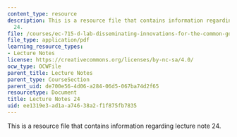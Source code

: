 ```yaml
---
content_type: resource
description: This is a resource file that contains information regarding lecture note
  24.
file: /courses/ec-715-d-lab-disseminating-innovations-for-the-common-good-spring-2007/ee1319e3ad1aa74638a2f1f875fb7835_MITEC_715S07_notes24.pdf
file_type: application/pdf
learning_resource_types:
- Lecture Notes
license: https://creativecommons.org/licenses/by-nc-sa/4.0/
ocw_type: OCWFile
parent_title: Lecture Notes
parent_type: CourseSection
parent_uid: de700e56-4d06-a284-06d5-067ba74d2f65
resourcetype: Document
title: Lecture Notes 24
uid: ee1319e3-ad1a-a746-38a2-f1f875fb7835
---
```

This is a resource file that contains information regarding lecture note 24.